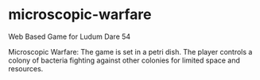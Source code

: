 # microscopic-warfare
Web Based Game for Ludum Dare 54

Microscopic Warfare: The game is set in a petri dish. The player controls a colony of bacteria fighting against other colonies for limited space and resources.
